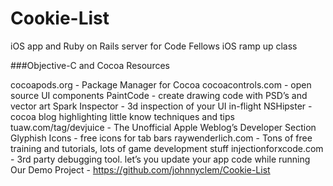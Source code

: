 Cookie-List
===========

iOS app and Ruby on Rails server for Code Fellows iOS ramp up class


###Objective-C and Cocoa Resources

cocoapods.org - Package Manager for Cocoa
cocoacontrols.com - open source UI components
PaintCode - create drawing code with PSD’s and vector art
Spark Inspector - 3d inspection of your UI in-flight
NSHipster - cocoa blog highlighting little know techniques and tips
tuaw.com/tag/devjuice - The Unofficial Apple Weblog’s Developer Section
Glyphish Icons - free icons for tab bars
raywenderlich.com - Tons of free training and tutorials, lots of game development stuff
injectionforxcode.com - 3rd party debugging tool. let’s you update your app code while running
Our Demo Project - https://github.com/johnnyclem/Cookie-List
